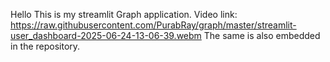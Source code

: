 Hello This is my streamlit Graph application.
Video link: https://raw.githubusercontent.com/PurabRay/graph/master/streamlit-user_dashboard-2025-06-24-13-06-39.webm
The same is also embedded in the repository.

